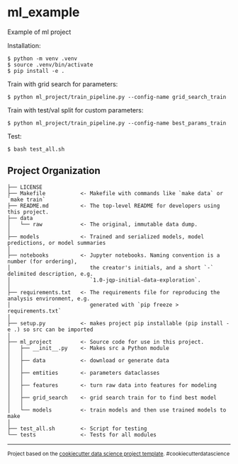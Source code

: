 ml_example
==============================

Example of ml project

Installation: 
~~~
$ python -m venv .venv
$ source .venv/bin/activate
$ pip install -e .
~~~
Train with grid search for parameters:
~~~
$ python ml_project/train_pipeline.py --config-name grid_search_train
~~~

Train with test/val split for custom parameters:
~~~
$ python ml_project/train_pipeline.py --config-name best_params_train
~~~

Test:
~~~
$ bash test_all.sh
~~~

Project Organization
------------

    ├── LICENSE
    ├── Makefile           <- Makefile with commands like `make data` or `make train`
    ├── README.md          <- The top-level README for developers using this project.
    ├── data
    │   └── raw            <- The original, immutable data dump.
    │
    ├── models             <- Trained and serialized models, model predictions, or model summaries
    │
    ├── notebooks          <- Jupyter notebooks. Naming convention is a number (for ordering),
    │                         the creator's initials, and a short `-` delimited description, e.g.
    │                         `1.0-jqp-initial-data-exploration`.
    │
    ├── requirements.txt   <- The requirements file for reproducing the analysis environment, e.g.
    │                         generated with `pip freeze > requirements.txt`
    │
    ├── setup.py           <- makes project pip installable (pip install -e .) so src can be imported
    │
    ├── ml_project         <- Source code for use in this project.
    │   ├── __init__.py    <- Makes src a Python module
    │   │
    │   ├── data           <- download or generate data
    │   │
    │   ├── emtities       <- parameters dataclasses
    │   │
    │   ├── features       <- turn raw data into features for modeling
    │   │
    │   ├── grid_search    <- grid search train for to find best model
    │   │
    │   └── models         <- train models and then use trained models to make
    │
    ├── test_all.sh        <- Script for testing
    └── tests              <- Tests for all modules 

--------

<p><small>Project based on the <a target="_blank" href="https://drivendata.github.io/cookiecutter-data-science/">cookiecutter data science project template</a>. #cookiecutterdatascience</small></p>
